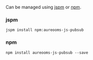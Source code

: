 Can be managed using
[jspm](http://jspm.io)
or [npm](https://github.com/npm/npm).

### jspm
```terminal
jspm install npm:aureooms-js-pubsub
```

### npm
```terminal
npm install aureooms-js-pubsub --save
```
